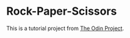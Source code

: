 # Rock-Paper-Scissors

This is a tutorial project from [The Odin Project](https://www.theodinproject.com/).
